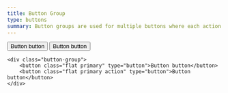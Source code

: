 ```yaml
---
title: Button Group
type: buttons
summary: Button groups are used for multiple buttons where each action compliments the other.
---
```


<div class="button-group">
    <button class="flat primary" type="button">Button button</button>
    <button class="flat primary action" type="button">Button button</button>
</div>

```
<div class="button-group">
    <button class="flat primary" type="button">Button button</button>
    <button class="flat primary action" type="button">Button button</button>
</div>
```
